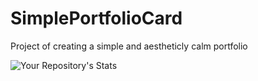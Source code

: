 # SimplePortfolioCard

Project of creating a simple and aestheticly calm portfolio

![Your Repository's Stats](https://github-readme-stats.vercel.app/api?username=ethanw2457&show_icons=true)
